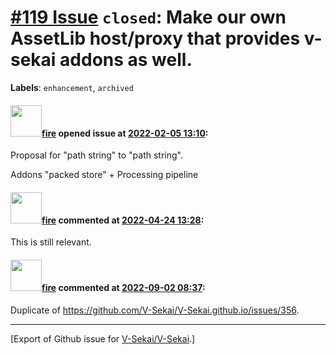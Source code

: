 # [\#119 Issue](https://github.com/V-Sekai/V-Sekai/issues/119) `closed`: Make our own AssetLib host/proxy that provides v-sekai addons as well.
**Labels**: `enhancement`, `archived`


#### <img src="https://avatars.githubusercontent.com/u/32321?u=c2e06a3d2b49a467aa907e54aa259516440267cc&v=4" width="50">[fire](https://github.com/fire) opened issue at [2022-02-05 13:10](https://github.com/V-Sekai/V-Sekai/issues/119):

Proposal for "path string" to "path string".

Addons "packed store" + Processing pipeline

#### <img src="https://avatars.githubusercontent.com/u/32321?u=c2e06a3d2b49a467aa907e54aa259516440267cc&v=4" width="50">[fire](https://github.com/fire) commented at [2022-04-24 13:28](https://github.com/V-Sekai/V-Sekai/issues/119#issuecomment-1107842219):

This is still relevant.

#### <img src="https://avatars.githubusercontent.com/u/32321?u=c2e06a3d2b49a467aa907e54aa259516440267cc&v=4" width="50">[fire](https://github.com/fire) commented at [2022-09-02 08:37](https://github.com/V-Sekai/V-Sekai/issues/119#issuecomment-1235230377):

Duplicate of https://github.com/V-Sekai/V-Sekai.github.io/issues/356.


-------------------------------------------------------------------------------



[Export of Github issue for [V-Sekai/V-Sekai](https://github.com/V-Sekai/V-Sekai).]
